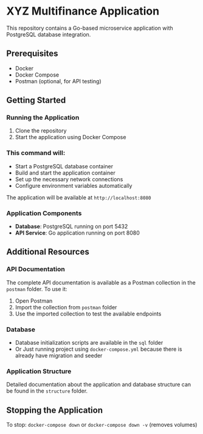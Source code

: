 # XYZ Multifinance Application

This repository contains a Go-based microservice application with PostgreSQL database integration.

## Prerequisites

- Docker
- Docker Compose
- Postman (optional, for API testing)

## Getting Started

### Running the Application

1. Clone the repository
2. Start the application using Docker Compose
### This command will:
- Start a PostgreSQL database container
- Build and start the application container
- Set up the necessary network connections
- Configure environment variables automatically

The application will be available at `http://localhost:8080`

### Application Components

- **Database**: PostgreSQL running on port 5432
- **API Service**: Go application running on port 8080

## Additional Resources

### API Documentation
The complete API documentation is available as a Postman collection in the `postman` folder. To use it:
1. Open Postman
2. Import the collection from `postman` folder
3. Use the imported collection to test the available endpoints

### Database
- Database initialization scripts are available in the `sql` folder
- Or Just running project using `docker-compose.yml` because there is already have migration and seeder

### Application Structure
Detailed documentation about the application and database structure can be found in the `structure` folder.

## Stopping the Application
To stop: `docker-compose down` or `docker-compose down -v` (removes volumes)
